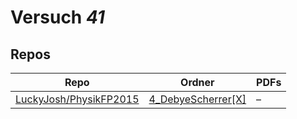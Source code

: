 # Versuch *41*

## Repos

|                          Repo                          |                                              Ordner                                              |PDFs|
|--------------------------------------------------------|--------------------------------------------------------------------------------------------------|----|
|[LuckyJosh/PhysikFP2015](../repo/LuckyJosh/PhysikFP2015)|[4_DebyeScherrer[X]](https://github.com/LuckyJosh/PhysikFP2015/tree/master/4_DebyeScherrer%5BX%5D)|–   |
